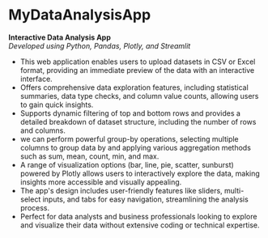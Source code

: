# MyDataAnalysisApp


**Interactive Data Analysis App**  
*Developed using Python, Pandas, Plotly, and Streamlit*

- This web application enables users to upload datasets in CSV or Excel format, providing an immediate preview of the data with an interactive interface.
- Offers comprehensive data exploration features, including statistical summaries, data type checks, and column value counts, allowing users to gain quick insights.
- Supports dynamic filtering of top and bottom rows and provides a detailed breakdown of dataset structure, including the number of rows and columns.
- we can perform powerful group-by operations, selecting multiple columns to group data by and applying various aggregation methods such as sum, mean, count, min, and max.
- A range of visualization options (bar, line, pie, scatter, sunburst) powered by Plotly allows users to interactively explore the data, making insights more accessible and visually appealing.
- The app's design includes user-friendly features like sliders, multi-select inputs, and tabs for easy navigation, streamlining the analysis process.
- Perfect for data analysts and business professionals looking to explore and visualize their data without extensive coding or technical expertise.
